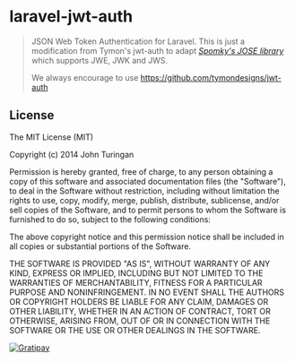 # laravel-jwt-auth

> JSON Web Token Authentication for Laravel.
> This is just a modification from Tymon's jwt-auth to adapt _[Spomky's JOSE library](https://github.com/Spomky-Labs/jose)_  which supports JWE, JWK and JWS.
>
> We always encourage to use https://github.com/tymondesigns/jwt-auth

## License

The MIT License (MIT)

Copyright (c) 2014 John Turingan

Permission is hereby granted, free of charge, to any person obtaining a copy
of this software and associated documentation files (the "Software"), to deal
in the Software without restriction, including without limitation the rights
to use, copy, modify, merge, publish, distribute, sublicense, and/or sell
copies of the Software, and to permit persons to whom the Software is
furnished to do so, subject to the following conditions:

The above copyright notice and this permission notice shall be included in all
copies or substantial portions of the Software.

THE SOFTWARE IS PROVIDED "AS IS", WITHOUT WARRANTY OF ANY KIND, EXPRESS OR
IMPLIED, INCLUDING BUT NOT LIMITED TO THE WARRANTIES OF MERCHANTABILITY,
FITNESS FOR A PARTICULAR PURPOSE AND NONINFRINGEMENT. IN NO EVENT SHALL THE
AUTHORS OR COPYRIGHT HOLDERS BE LIABLE FOR ANY CLAIM, DAMAGES OR OTHER
LIABILITY, WHETHER IN AN ACTION OF CONTRACT, TORT OR OTHERWISE, ARISING FROM,
OUT OF OR IN CONNECTION WITH THE SOFTWARE OR THE USE OR OTHER DEALINGS IN THE
SOFTWARE.

[![Gratipay](https://img.shields.io/gratipay/tymondesigns.svg?style=flat-square)](https://gratipay.com/~tymondesigns)